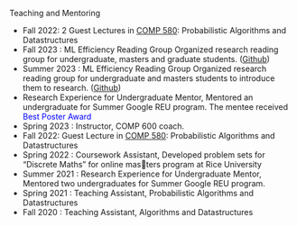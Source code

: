 Teaching and Mentoring
* Fall 2022: 2 Guest Lectures in [COMP 580](https://www.cs.rice.edu/~as143/COMP480_580_Fall24/index.html): Probabilistic Algorithms and Datastructures
* Fall 2023 : ML Efficiency Reading Group Organized research reading group for undergraduate,
masters and graduate students. ([Github](https://github.com/apd10/RG-Fall-23))
* Summer 2023 : ML Efficiency Reading Group Organized research reading group for undergraduate
and masters students to introduce them to research. ([Github](https://github.com/apd10/summer2023readinggroup))
* Research Experience for Undergraduate Mentor, Mentored an undergraduate for Summer Google REU program. The mentee received <span style="color:blue">Best Poster Award</span>
* Spring 2023 : Instructor, COMP 600 coach.
* Fall 2022: Guest Lecture in [COMP 580](https://www.cs.rice.edu/~as143/COMP480_580_Fall24/index.html): Probabilistic Algorithms and Datastructures
* Spring 2022 : Coursework Assistant, Developed problem sets for “Discrete Maths” for online masters program at Rice University
* Summer 2021 : Research Experience for Undergraduate Mentor, Mentored two undergraduates
for Summer Google REU program.
* Spring 2021 : Teaching Assistant, Probabilistic Algorithms and Datastructures
* Fall 2020 : Teaching Assistant, Algorithms and Datastructures

